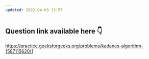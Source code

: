 ```yaml
---
updated: 2022-04-03 13:57
---
```

## Question link available here 👇

https://practice.geeksforgeeks.org/problems/kadanes-algorithm-1587115620/1